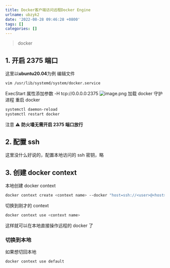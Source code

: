 ```yaml
---
title: Docker客户端访问远程Docker Engine
urlname: ubzyk2
date: '2022-08-28 09:46:28 +0800'
tags: []
categories: []
---
```


> docker

## 1. 开启 2375 端口

这里以**ubuntu20.04**为例
编辑文件

```bash
vim /usr/lib/systemd/system/docker.service
```

ExecStart 属性添加参数 -H tcp://0.0.0.0:2375
![image.png](https://cdn.nlark.com/yuque/0/2022/png/328252/1661652340332-5fdde1fb-96d4-4b96-99db-48d0a418533d.png#clientId=ucc39f157-0757-4&crop=0&crop=0&crop=1&crop=1&from=paste&height=56&id=uc15088cd&margin=%5Bobject%20Object%5D&name=image.png&originHeight=112&originWidth=1470&originalType=binary∶=1&rotation=0&showTitle=false&size=40819&status=done&style=none&taskId=u67a50359-9125-40a1-8d8d-7493b729438&title=&width=735)
加载 docker 守护进程
重启 docker

```bash
systemctl daemon-reload
systemctl restart docker
```

注意 ⚠️ **防火墙无需开启 2375 端口放行**

## 2. 配置 ssh

这里没什么好说的，配置本地访问的 ssh 密钥，略

## 3. 创建 docker context

本地创建 docker context

```bash
docker context create <context name> --docker "host=ssh://<user>@<host>"
```

切换到刚才的 context

```bash
docker context use <context name>
```

这样就可以在本地直接操作远程的 docker 了

### 切换到本地

如果想切回本地

```bash
docker context use default
```
